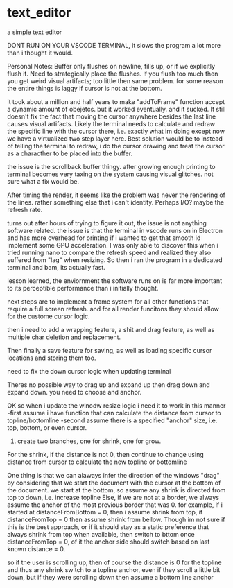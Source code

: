 # text_editor
a simple text editor

DONT RUN ON YOUR VSCODE TERMINAL, it slows the program a lot more than i thought it would.

Personal Notes:
Buffer only flushes on newline, fills up, or if we explicitly flush it.
Need to strategically place the flushes. if you flush too much then you get weird visual artifacts; too little then same problem.
for some reason the entire things is laggy if cursor is not at the bottom.

it took about a million and half years to make "addToFrame" function accept a dynamic amount of obejetcs. but it worked eventually. and it sucked.
It still doesn't fix the fact that moving the cursor anywhere besides the last line causes visual artifacts.
Likely the terminal needs to calculate and redraw the specific line with the cursor there, i.e. exactly what im doing except now we have a virtualized two step layer here.
Best solution would be to instead of telling the terminal to redraw, i do the cursor drawing and treat the cursor as a characther to be placed into the buffer.

the issue is the scrollback buffer thingy. after growing enough printing to terminal becomes very taxing on the system causing visual glitches. not sure what a fix would be.

After timing the render, it seems like the problem was never the rendering of the lines. rather something else that i can't identity. Perhaps I/O? maybe the refresh rate.

turns out after hours of trying to figure it out, the issue is not anything software related. the issue is that the terminal in vscode runs on in Electron and has more overhead for printing
if i wanted to get that smooth id implement some GPU acceleration. I was only able to discover this when i tried running nano to compare the refresh speed and realized they also suffered from "lag" when resizing.
So then i ran the program in a dedicated terminal and bam, its actually fast.

lesson learned, the enviornment the software runs on is far more important to its perceptible performance than i initially thought. 

next steps are to implement a frame system for all other functions that require a full screen refresh. and for all render funcitons they should allow for the custome cursor logic.

then i need to add a wrapping feature, a shit and drag feature, as well as multiple char deletion and replacement.

Then finally a save feature for saving, as well as loading specific cursor locations and storing them too.

need to fix the down cursor logic when updating terminal

Theres no possible way to drag up and expand up then drag down and expand down. you need to choose and anchor.

OK so when i update the winodw resize logic i need it to work in this manner
-first assume i have function that can calculate the distance from cursor to topline/bottomline
-second assume there is a specified "anchor" size, i.e. top, bottom, or even cursor.


1. create two branches, one for shrink, one for grow.

For the shrink, if the distance is not 0, then continue to change using distance from cursor to calculate the new topline or bottomline

One thing is that we can alaways infer the direction of the windows "drag" by considering that we start the document with the cursor at the bottom of the document. we start at the bottom, so assume any shrink is directed from top to down, i.e. increase topline
Else, if we are not at a border, we always assume the anchor of the most previous border that was 0. for example, if i started at distanceFromBottom = 0, then i assume shrink from top, if distanceFromTop = 0 then assume shrink from bellow.
Though im not sure if this is the best approach, or if it should stay as a static preference that always shrink from top when available, then switch to bttom once distanceFromTop = 0, of it the anchor side should switch based on last known distance = 0.

so if the user is scrolling up, then of course the distance is 0 for the topline and thus any shrink switch to a topline anchor, even if they scroll a little bit down, but if they were scrolling down then assume a bottom line anchor